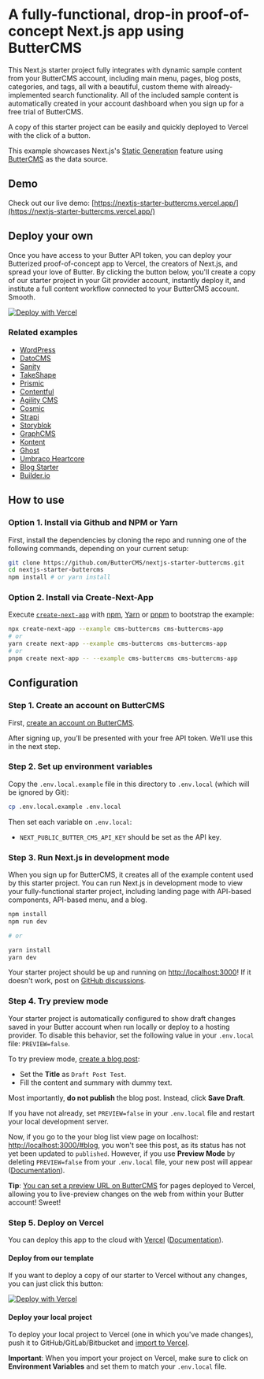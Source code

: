 # A fully-functional, drop-in proof-of-concept Next.js app using ButterCMS

This Next.js starter project fully integrates with dynamic sample content from your ButterCMS account, including main menu, pages, blog posts, categories, and tags, all with a beautiful, custom theme with already-implemented search functionality. All of the included sample content is automatically created in your account dashboard when you sign up for a free trial of ButterCMS.

A copy of this starter project can be easily and quickly deployed to Vercel with the click of a button.

This example showcases Next.js's [Static Generation](https://nextjs.org/docs/basic-features/pages) feature using [ButterCMS](https://buttercms.com/) as the data source.

## Demo

Check out our live demo: [https://nextjs-starter-buttercms.vercel.app/](https://nextjs-starter-buttercms.vercel.app/)

## Deploy your own

Once you have access to your Butter API token, you can deploy your Butterized proof-of-concept app to Vercel, the creators of Next.js, and spread your love of Butter. By clicking the button below, you'll create a copy of our starter project in your Git provider account, instantly deploy it, and institute a full content workflow connected to your ButterCMS account. Smooth.

[![Deploy with Vercel](https://vercel.com/button)](https://vercel.com/new/clone?repository-url=https%3A%2F%2Fgithub.com%2FButterCMS%2Fnextjs-starter-buttercms&env=NEXT_PUBLIC_BUTTER_CMS_API_KEY&envDescription=Your%20ButterCMS%20API%20Token&envLink=https%3A%2F%2Fbuttercms.com%2Fsettings%2F&project-name=nextjs-starter-buttercms&repo-name=nextjs-starter-buttercms&redirect-url=https%3A%2F%2Fbuttercms.com%2Fonboarding%2Fvercel-starter-deploy-callback%2F&production-deploy-hook=Deploy%20Triggered%20from%20ButterCMS&demo-title=ButterCMS%20Next.js%20Starter&demo-description=Fully%20integrated%20with%20your%20ButterCMS%20account&demo-url=https%3A%2F%2Fnextjs-starter-buttercms.vercel.app%2F&demo-image=https://cdn.buttercms.com/r0tGK8xFRti2iRKBJ0eY&repository-name=nextjs-starter-buttercms)

### Related examples

- [WordPress](/examples/cms-wordpress)
- [DatoCMS](/examples/cms-datocms)
- [Sanity](/examples/cms-sanity)
- [TakeShape](/examples/cms-takeshape)
- [Prismic](/examples/cms-prismic)
- [Contentful](/examples/cms-contentful)
- [Agility CMS](/examples/cms-agilitycms)
- [Cosmic](/examples/cms-cosmic)
- [Strapi](/examples/cms-strapi)
- [Storyblok](/examples/cms-storyblok)
- [GraphCMS](/examples/cms-graphcms)
- [Kontent](/examples/cms-kontent)
- [Ghost](/examples/cms-ghost)
- [Umbraco Heartcore](/examples/cms-umbraco-heartcore)
- [Blog Starter](/examples/blog-starter)
- [Builder.io](/examples/cms-builder-io)

## How to use

### Option 1. Install via Github and NPM or Yarn

First, install the dependencies by cloning the repo and running one of the following commands, depending on your current setup:

```bash
git clone https://github.com/ButterCMS/nextjs-starter-buttercms.git
cd nextjs-starter-buttercms
npm install # or yarn install
```

### Option 2. Install via Create-Next-App

Execute [`create-next-app`](https://github.com/vercel/next.js/tree/canary/packages/create-next-app) with [npm](https://docs.npmjs.com/cli/init), [Yarn](https://yarnpkg.com/lang/en/docs/cli/create/) or [pnpm](https://pnpm.io/) to bootstrap the example:

```bash
npx create-next-app --example cms-buttercms cms-buttercms-app
# or
yarn create next-app --example cms-buttercms cms-buttercms-app
# or
pnpm create next-app -- --example cms-buttercms cms-buttercms-app
```

## Configuration

### Step 1. Create an account on ButterCMS

First, [create an account on ButterCMS](https://buttercms.com/).

After signing up, you’ll be presented with your free API token. We’ll use this in the next step.

### Step 2. Set up environment variables

Copy the `.env.local.example` file in this directory to `.env.local` (which will be ignored by Git):

```bash
cp .env.local.example .env.local
```

Then set each variable on `.env.local`:

- `NEXT_PUBLIC_BUTTER_CMS_API_KEY` should be set as the API key.

### Step 3. Run Next.js in development mode

When you sign up for ButterCMS, it creates all of the example content used by this starter project. You can run Next.js in development mode to view your fully-functional starter project, including landing page with
API-based components, API-based menu, and a blog.

```bash
npm install
npm run dev

# or

yarn install
yarn dev
```

Your starter project should be up and running on [http://localhost:3000](http://localhost:3000)! If it doesn't work, post on [GitHub discussions](https://github.com/vercel/next.js/discussions).

### Step 4. Try preview mode

Your starter project is automatically configured to show draft changes saved in your Butter account when run locally or deploy to a hosting provider. To disable this behavior, set the following value in your `.env.local` file: `PREVIEW=false`.

To try preview mode, [create a blog post](https://buttercms.com/post/):

- Set the **Title** as `Draft Post Test`.
- Fill the content and summary with dummy text.

Most importantly, **do not publish** the blog post. Instead, click **Save Draft**.

If you have not already, set `PREVIEW=false` in your `.env.local` file and restart your local
development server.

Now, if you go to the your blog list view page on localhost: [http://localhost:3000/#blog](http://localhost:3000/#blog), you won't see this post, as its status has not yet been updated to `published`. However, if you use **Preview Mode** by deleting `PREVIEW=false` from your `.env.local` file, your new post will appear ([Documentation](https://nextjs.org/docs/advanced-features/preview-mode)).

**Tip**: [You can set a preview URL on ButterCMS](https://buttercms.com/kb/preview-urls) for pages
deployed to Vercel, allowing you to live-preview changes on the web from within your Butter account! Sweet!

### Step 5. Deploy on Vercel

You can deploy this app to the cloud with [Vercel](https://vercel.com?utm_source=github&utm_medium=readme&utm_campaign=next-example) ([Documentation](https://nextjs.org/docs/deployment)).

#### Deploy from our template

If you want to deploy a copy of our starter to Vercel without any changes, you can just click this button:

[![Deploy with Vercel](https://vercel.com/button)](https://vercel.com/new/clone?repository-url=https%3A%2F%2Fgithub.com%2FButterCMS%2Fnextjs-starter-buttercms&env=NEXT_PUBLIC_BUTTER_CMS_API_KEY&envDescription=Your%20ButterCMS%20API%20Token&envLink=https%3A%2F%2Fbuttercms.com%2Fsettings%2F&project-name=nextjs-starter-buttercms&repo-name=nextjs-starter-buttercms&redirect-url=https%3A%2F%2Fbuttercms.com%2Fonboarding%2Fvercel-starter-deploy-callback%2F&production-deploy-hook=Deploy%20Triggered%20from%20ButterCMS&demo-title=ButterCMS%20Next.js%20Starter&demo-description=Fully%20integrated%20with%20your%20ButterCMS%20account&demo-url=https%3A%2F%2Fnextjs-starter-buttercms.vercel.app%2F&demo-image=https://cdn.buttercms.com/r0tGK8xFRti2iRKBJ0eY&repository-name=nextjs-starter-buttercms)

#### Deploy your local project

To deploy your local project to Vercel (one in which you've made changes), push it to GitHub/GitLab/Bitbucket and [import to Vercel](https://vercel.com/new?utm_source=github&utm_medium=readme&utm_campaign=next-example).

**Important**: When you import your project on Vercel, make sure to click on **Environment Variables** and set them to match your `.env.local` file.
